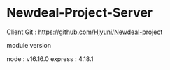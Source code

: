 # Newdeal-Project-Server

Client Git : https://github.com/Hjyuni/Newdeal-project


module version

node : v16.16.0
express : 4.18.1

